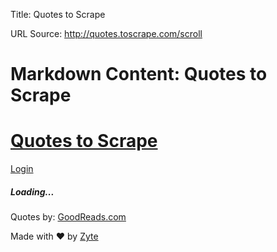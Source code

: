 Title: Quotes to Scrape

URL Source: http://quotes.toscrape.com/scroll

Markdown Content:
Quotes to Scrape
===============  

[Quotes to Scrape](http://quotes.toscrape.com/)
===============================================

[Login](http://quotes.toscrape.com/login)

##### Loading...

Quotes by: [GoodReads.com](https://www.goodreads.com/quotes)

Made with ❤ by [Zyte](https://www.zyte.com/)
